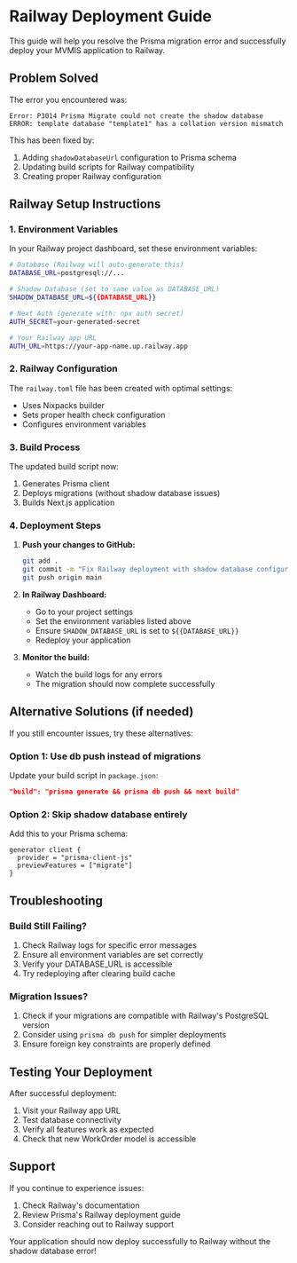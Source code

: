# Railway Deployment Guide

This guide will help you resolve the Prisma migration error and successfully deploy your MVMIS application to Railway.

## Problem Solved

The error you encountered was:
```
Error: P3014 Prisma Migrate could not create the shadow database
ERROR: template database "template1" has a collation version mismatch
```

This has been fixed by:
1. Adding `shadowDatabaseUrl` configuration to Prisma schema
2. Updating build scripts for Railway compatibility
3. Creating proper Railway configuration

## Railway Setup Instructions

### 1. Environment Variables

In your Railway project dashboard, set these environment variables:

```bash
# Database (Railway will auto-generate this)
DATABASE_URL=postgresql://...

# Shadow Database (set to same value as DATABASE_URL)
SHADOW_DATABASE_URL=${{DATABASE_URL}}

# Next Auth (generate with: npx auth secret)
AUTH_SECRET=your-generated-secret

# Your Railway app URL
AUTH_URL=https://your-app-name.up.railway.app
```

### 2. Railway Configuration

The `railway.toml` file has been created with optimal settings:
- Uses Nixpacks builder
- Sets proper health check configuration
- Configures environment variables

### 3. Build Process

The updated build script now:
1. Generates Prisma client
2. Deploys migrations (without shadow database issues)
3. Builds Next.js application

### 4. Deployment Steps

1. **Push your changes to GitHub:**
   ```bash
   git add .
   git commit -m "Fix Railway deployment with shadow database configuration"
   git push origin main
   ```

2. **In Railway Dashboard:**
   - Go to your project settings
   - Set the environment variables listed above
   - Ensure `SHADOW_DATABASE_URL` is set to `${{DATABASE_URL}}`
   - Redeploy your application

3. **Monitor the build:**
   - Watch the build logs for any errors
   - The migration should now complete successfully

## Alternative Solutions (if needed)

If you still encounter issues, try these alternatives:

### Option 1: Use db push instead of migrations
Update your build script in `package.json`:
```json
"build": "prisma generate && prisma db push && next build"
```

### Option 2: Skip shadow database entirely
Add this to your Prisma schema:
```prisma
generator client {
  provider = "prisma-client-js"
  previewFeatures = ["migrate"]
}
```

## Troubleshooting

### Build Still Failing?
1. Check Railway logs for specific error messages
2. Ensure all environment variables are set correctly
3. Verify your DATABASE_URL is accessible
4. Try redeploying after clearing build cache

### Migration Issues?
1. Check if your migrations are compatible with Railway's PostgreSQL version
2. Consider using `prisma db push` for simpler deployments
3. Ensure foreign key constraints are properly defined

## Testing Your Deployment

After successful deployment:
1. Visit your Railway app URL
2. Test database connectivity
3. Verify all features work as expected
4. Check that new WorkOrder model is accessible

## Support

If you continue to experience issues:
1. Check Railway's documentation
2. Review Prisma's Railway deployment guide
3. Consider reaching out to Railway support

Your application should now deploy successfully to Railway without the shadow database error!
